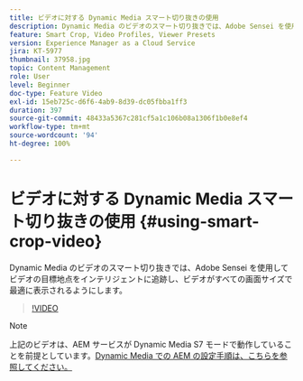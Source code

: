 ```yaml
---
title: ビデオに対する Dynamic Media スマート切り抜きの使用
description: Dynamic Media のビデオのスマート切り抜きでは、Adobe Sensei を使用してビデオの目標地点をインテリジェントに追跡し、ビデオがすべての画面サイズで最適に表示されるようにします。
feature: Smart Crop, Video Profiles, Viewer Presets
version: Experience Manager as a Cloud Service
jira: KT-5977
thumbnail: 37958.jpg
topic: Content Management
role: User
level: Beginner
doc-type: Feature Video
exl-id: 15eb725c-d6f6-4ab9-8d39-dc05fbba1ff3
duration: 397
source-git-commit: 48433a5367c281cf5a1c106b08a1306f1b0e8ef4
workflow-type: tm+mt
source-wordcount: '94'
ht-degree: 100%

---
```


# ビデオに対する Dynamic Media スマート切り抜きの使用 {#using-smart-crop-video}

Dynamic Media のビデオのスマート切り抜きでは、Adobe Sensei を使用してビデオの目標地点をインテリジェントに追跡し、ビデオがすべての画面サイズで最適に表示されるようにします。

>[!VIDEO](https://video.tv.adobe.com/v/37958?quality=12&learn=on)

>[!NOTE]
>
>上記のビデオは、AEM サービスが Dynamic Media S7 モードで動作していることを前提としています。[Dynamic Media での AEM の設定手順は、こちらを参照してください。](https://experienceleague.adobe.com/docs/experience-manager-cloud-service/assets/dynamicmedia/config-dm.html?lang=ja)
